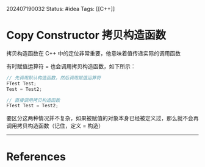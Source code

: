 202407190032
Status: #idea
Tags: [[C++]]
# Copy Constructor 拷贝构造函数
拷贝构造函数在 C++ 中的定位非常重要，他意味着值传递实际的调用函数

有时赋值运算符 = 也会调用拷贝构造函数，如下所示：
```C++
// 先调用默认构造函数，然后调用赋值运算符
FTest Test;
Test = Test2;

// 直接调用拷贝构造函数
FTest Test = Test2;
```
要区分这两种情况并不复杂，如果被赋值的对象本身已经被定义过，那么就不会再调用拷贝构造函数（记住，定义 = 构造）


---
# References